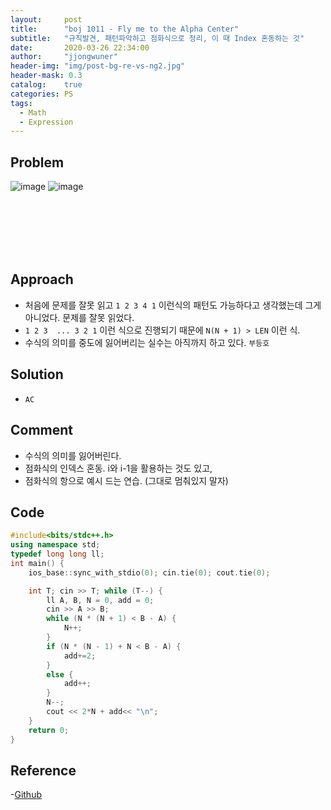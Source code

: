 ```yaml
---
layout:     post
title:      "boj 1011 - Fly me to the Alpha Center"
subtitle:   "규칙발견, 패턴파악하고 점화식으로 정리, 이 때 Index 혼동하는 것"
date:       2020-03-26 22:34:00
author:     "jjongwuner"
header-img: "img/post-bg-re-vs-ng2.jpg"
header-mask: 0.3
catalog:    true
categories: PS
tags:
  - Math
  - Expression
---
```


## Problem
![image](https://user-images.githubusercontent.com/16419202/77928764-c8c94e00-72e3-11ea-833e-2065a0fd4b9f.png)
![image](https://user-images.githubusercontent.com/16419202/77928811-d7b00080-72e3-11ea-8def-85581f348b61.png)


<br><br><br><br><br>
## Approach
- 처음에 문제를 잘못 읽고 `1 2 3 4 1` 이런식의 패턴도 가능하다고 생각했는데 그게 아니었다. 문제를 잘못 읽었다.
- ` 1 2 3  ... 3 2 1 ` 이런 식으로 진행되기 때문에 `N(N + 1) > LEN` 이런 식.
- 수식의 의미를 중도에 잃어버리는 실수는 아직까지 하고 있다. `부등호` 

## Solution
- `AC`

## Comment
- 수식의 의미를 잃어버린다.
- 점화식의 인덱스 혼동. i와 i-1을 활용하는 것도 있고, 
- 점화식의 항으로 예시 드는 연습. (그대로 멈춰있지 말자)


## Code
```cpp
#include<bits/stdc++.h>
using namespace std;
typedef long long ll;
int main() {
	ios_base::sync_with_stdio(0); cin.tie(0); cout.tie(0);

	int T; cin >> T; while (T--) {
		ll A, B, N = 0, add = 0;
		cin >> A >> B;
		while (N * (N + 1) < B - A) {
			N++;
		}
		if (N * (N - 1) + N < B - A) {
			add+=2;
		}
		else {
			add++;
		}
		N--;
		cout << 2*N + add<< "\n";
	}
	return 0;
}
```

## Reference
-[Github](https://github.com/jongwuner/ps-study/blob/master/exercise/BOJ/1011.cpp)